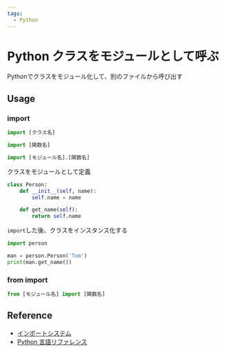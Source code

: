 ```yaml
---
tags:
  - Python
---
```


# Python クラスをモジュールとして呼ぶ

Pythonでクラスをモジュール化して、別のファイルから呼び出す

## Usage

### import

```py
import [クラス名]
```

```py
import [関数名]
```

```py
import [モジュール名].[関数名]
```

クラスをモジュールとして定義
```py title="person.py"
class Person:
    def __init__(self, name):
        self.name = name

    def get_name(self):
        return self.name
```

`import`した後、クラスをインスタンス化する
```py
import person

man = person.Person('Tom')
print(man.get_name())
```

### from import
```py
from [モジュール名] import [関数名]
```

## Reference
- [インポートシステム](https://docs.python.org/ja/3/reference/import.html)
- [Python 言語リファレンス](https://docs.python.org/ja/3/reference/index.html)
